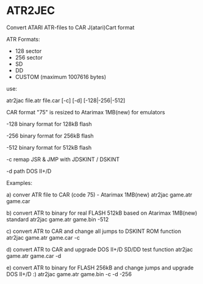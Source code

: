 # ATR2JEC
Convert ATARI ATR-files to CAR J(atari)Cart format

ATR Formats:
- 128 sector
- 256 sector
- SD
- DD
- CUSTOM (maximum 1007616 bytes)

use:

atr2jac file.atr file.car [-c] [-d] [-128|-256|-512]

CAR  format "75" is resized to Atarimax 1MB(new) for emulators

-128 binary format for 128kB flash

-256 binary format for 256kB flash

-512 binary format for 512kB flash

-c remap JSR & JMP with JDSKINT / DSKINT

-d path DOS II+/D


Examples:

a) conver ATR file to CAR (code 75) - Atarimax 1MB(new)
atr2jac game.atr game.car

b) convert ATR to binary for real FLASH 512kB based on Atarimax 1MB(new) standard
atr2jac game.atr game.bin -512

c) convert ATR to CAR and change all jumps to DSKINT ROM function
atr2jac game.atr game.car -c

d) convert ATR to CAR and upgrade DOS II+/D SD/DD test function
atr2jac game.atr game.car -d

e) convert ATR to binary for FLASH 256kB and change jumps and upgrade DOS II+/D :)
atr2jac game.atr game.bin -c -d -256

